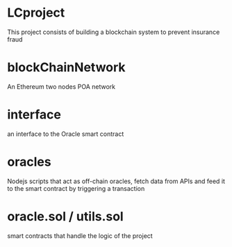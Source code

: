 # LCproject

This project consists of building a blockchain system to prevent insurance fraud

# blockChainNetwork

An Ethereum two nodes POA network 

# interface

an interface to the Oracle smart contract

# oracles

Nodejs scripts that act as off-chain oracles, fetch data from APIs and feed it to the smart contract by triggering a transaction

# oracle.sol / utils.sol

smart contracts that handle the logic of the project
